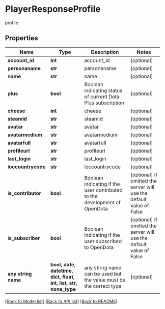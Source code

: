 # PlayerResponseProfile

profile

## Properties
Name | Type | Description | Notes
------------ | ------------- | ------------- | -------------
**account_id** | **int** | account_id | [optional] 
**personaname** | **str** | personaname | [optional] 
**name** | **str** | name | [optional] 
**plus** | **bool** | Boolean indicating status of current Dota Plus subscription | [optional] 
**cheese** | **int** | cheese | [optional] 
**steamid** | **str** | steamid | [optional] 
**avatar** | **str** | avatar | [optional] 
**avatarmedium** | **str** | avatarmedium | [optional] 
**avatarfull** | **str** | avatarfull | [optional] 
**profileurl** | **str** | profileurl | [optional] 
**last_login** | **str** | last_login | [optional] 
**loccountrycode** | **str** | loccountrycode | [optional] 
**is_contributor** | **bool** | Boolean indicating if the user contributed to the development of OpenDota | [optional]  if omitted the server will use the default value of False
**is_subscriber** | **bool** | Boolean indicating if the user subscribed to OpenDota | [optional]  if omitted the server will use the default value of False
**any string name** | **bool, date, datetime, dict, float, int, list, str, none_type** | any string name can be used but the value must be the correct type | [optional]

[[Back to Model list]](../README.md#documentation-for-models) [[Back to API list]](../README.md#documentation-for-api-endpoints) [[Back to README]](../README.md)


